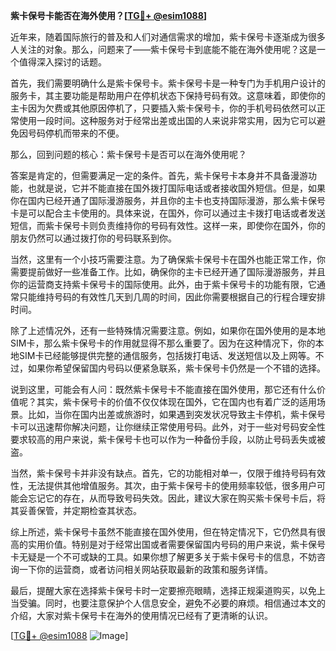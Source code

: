 **紫卡保号卡能否在海外使用？[[TG💪+ @esim1088](https://t.me/s/esim1088)]**

近年来，随着国际旅行的普及和人们对通信需求的增加，紫卡保号卡逐渐成为很多人关注的对象。那么，问题来了——紫卡保号卡到底能不能在海外使用呢？这是一个值得深入探讨的话题。

首先，我们需要明确什么是紫卡保号卡。紫卡保号卡是一种专门为手机用户设计的服务卡，其主要功能是帮助用户在停机状态下保持号码有效。这意味着，即使你的主卡因为欠费或其他原因停机了，只要插入紫卡保号卡，你的手机号码依然可以正常使用一段时间。这种服务对于经常出差或出国的人来说非常实用，因为它可以避免因号码停机而带来的不便。

那么，回到问题的核心：紫卡保号卡是否可以在海外使用呢？

答案是肯定的，但需要满足一定的条件。首先，紫卡保号卡本身并不具备漫游功能，也就是说，它并不能直接在国外拨打国际电话或者接收国外短信。但是，如果你在国内已经开通了国际漫游服务，并且你的主卡也支持国际漫游，那么紫卡保号卡是可以配合主卡使用的。具体来说，在国外，你可以通过主卡拨打电话或者发送短信，而紫卡保号卡则负责维持你的号码有效性。这样一来，即使你在国外，你的朋友仍然可以通过拨打你的号码联系到你。

当然，这里有一个小技巧需要注意。为了确保紫卡保号卡在国外也能正常工作，你需要提前做好一些准备工作。比如，确保你的主卡已经开通了国际漫游服务，并且你的运营商支持紫卡保号卡的国际使用。此外，由于紫卡保号卡的功能有限，它通常只能维持号码的有效性几天到几周的时间，因此你需要根据自己的行程合理安排时间。

除了上述情况外，还有一些特殊情况需要注意。例如，如果你在国外使用的是本地SIM卡，那么紫卡保号卡的作用就显得不那么重要了。因为在这种情况下，你的本地SIM卡已经能够提供完整的通信服务，包括拨打电话、发送短信以及上网等。不过，如果你希望保留国内号码以便紧急联系，紫卡保号卡仍然是一个不错的选择。

说到这里，可能会有人问：既然紫卡保号卡不能直接在国外使用，那它还有什么价值呢？其实，紫卡保号卡的价值不仅仅体现在国外，它在国内也有着广泛的适用场景。比如，当你在国内出差或旅游时，如果遇到突发状况导致主卡停机，紫卡保号卡可以迅速帮你解决问题，让你继续正常使用号码。此外，对于一些对号码安全性要求较高的用户来说，紫卡保号卡也可以作为一种备份手段，以防止号码丢失或被盗。

当然，紫卡保号卡并非没有缺点。首先，它的功能相对单一，仅限于维持号码有效性，无法提供其他增值服务。其次，由于紫卡保号卡的使用频率较低，很多用户可能会忘记它的存在，从而导致号码失效。因此，建议大家在购买紫卡保号卡后，将其妥善保管，并定期检查其状态。

综上所述，紫卡保号卡虽然不能直接在国外使用，但在特定情况下，它仍然具有很高的实用价值。特别是对于经常出国或者需要保留国内号码的用户来说，紫卡保号卡无疑是一个不可或缺的工具。如果你想了解更多关于紫卡保号卡的信息，不妨咨询一下你的运营商，或者访问相关网站获取最新的政策和服务详情。

最后，提醒大家在选择紫卡保号卡时一定要擦亮眼睛，选择正规渠道购买，以免上当受骗。同时，也要注意保护个人信息安全，避免不必要的麻烦。相信通过本文的介绍，大家对紫卡保号卡在海外的使用情况已经有了更清晰的认识。

[[TG💪+ @esim1088](https://t.me/s/esim1088) ![Image](https://i.postimg.cc/4NQfJmqS/Snipaste-2025-05-13-00-14-12.png)]